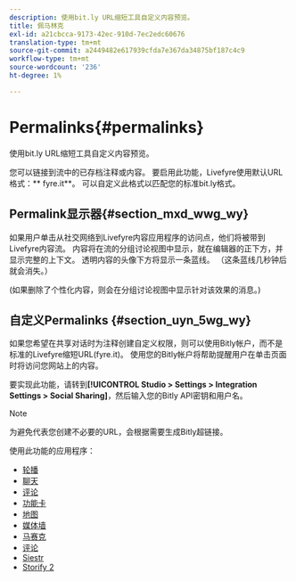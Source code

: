 ```yaml
---
description: 使用bit.ly URL缩短工具自定义内容预览。
title: 佩马林克
exl-id: a21cbcca-9173-42ec-910d-7ec2edc60676
translation-type: tm+mt
source-git-commit: a2449482e617939cfda7e367da34875bf187c4c9
workflow-type: tm+mt
source-wordcount: '236'
ht-degree: 1%

---
```


# Permalinks{#permalinks}

使用bit.ly URL缩短工具自定义内容预览。

您可以链接到流中的已存档注释或内容。 要启用此功能，Livefyre使用默认URL格式：** fyre.it**。 可以自定义此格式以匹配您的标准bit.ly格式。

## Permalink显示器{#section_mxd_wwg_wy}

如果用户单击从社交网络到Livefyre内容应用程序的访问点，他们将被带到Livefyre内容流。 内容将在流的分组讨论视图中显示，就在编辑器的正下方，并显示完整的上下文。 透明内容的头像下方将显示一条蓝线。 （这条蓝线几秒钟后就会消失。）

(如果删除了个性化内容，则会在分组讨论视图中显示针对该效果的消息。)

## 自定义Permalinks {#section_uyn_5wg_wy}

如果您希望在共享对话时为注释创建自定义权限，则可以使用Bitly帐户，而不是标准的Livefyre缩短URL(fyre.it)。 使用您的Bitly帐户将帮助提醒用户在单击页面时将访问您网站上的内容。

要实现此功能，请转到&#x200B;**[!UICONTROL Studio > Settings > Integration Settings > Social Sharing]**，然后输入您的Bitly API密钥和用户名。

>[!NOTE]
>
>为避免代表您创建不必要的URL，会根据需要生成Bitly超链接。

使用此功能的应用程序：

* [轮播](/help/using/c-about-apps/c-carousel-app/c-carousel-app.md#c_carousel_app)
* [聊天](/help/using/c-about-apps/c-chat-app/c-chat-app.md#c_chat_app)
* [评论](/help/using/c-about-apps/c-comments/c-comments.md)
* [功能卡](/help/using/c-about-apps/c-feature-card-app/c-feature-card-app.md#c_feature_card_app)
* [地图](/help/using/c-about-apps/c-map-app/c-map-app.md#c_map_app)
* [媒体墙](/help/using/c-about-apps/c-media-wall-app/c-media-wall-app.md#c_media_wall_app)
* [马赛克](/help/using/c-about-apps/c-mosaic-app/c-mosaic-app.md#c_mosaic_app)
* [评论](/help/using/c-about-apps/c-reviews-app/c-reviews-app.md#c_reviews_app)
* [Siestr](/help/using/c-about-apps/c-sidenotes-app/c-sidenotes-app.md#c_sidenotes_app)
* [Storify 2](/help/using/c-about-apps/c-storify2/c-storify2.md#c_storify2)
